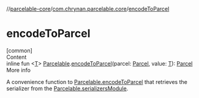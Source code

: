 //[parcelable-core](../../index.md)/[com.chrynan.parcelable.core](index.md)/[encodeToParcel](encode-to-parcel.md)



# encodeToParcel  
[common]  
Content  
inline fun <[T](encode-to-parcel.md)> [Parcelable](-parcelable/index.md).[encodeToParcel](encode-to-parcel.md)(parcel: [Parcel](-parcel/index.md), value: [T](encode-to-parcel.md)): [Parcel](-parcel/index.md)  
More info  


A convenience function to [Parcelable.encodeToParcel](-parcelable/encode-to-parcel.md) that retrieves the serializer from the [Parcelable.serializersModule](-parcelable/serializers-module.md).

  



